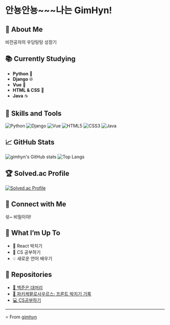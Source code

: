 # 안뇽안뇽~~~나는 GimHyn!

## 🚀 About Me
비전공자의 우당탕탕 성장기

## 📚 Currently Studying
- **Python** 🐍
- **Django** 🌐
- **Vue** 🖖
- **HTML & CSS** 🎨
- **Java** ☕

## 🌟 Skills and Tools 
![Python](https://img.shields.io/badge/Python-3776AB?style=for-the-badge&logo=python&logoColor=white)
![Django](https://img.shields.io/badge/Django-092E20?style=for-the-badge&logo=django&logoColor=white)
![Vue](https://img.shields.io/badge/Vue.js-4FC08D?style=for-the-badge&logo=vue.js&logoColor=white)
![HTML5](https://img.shields.io/badge/HTML5-E34F26?style=for-the-badge&logo=html5&logoColor=white)
![CSS3](https://img.shields.io/badge/CSS3-1572B6?style=for-the-badge&logo=css3&logoColor=white)
![Java](https://img.shields.io/badge/Java-007396?style=for-the-badge&logo=java&logoColor=white)

## 📈 GitHub Stats
![gimhyn's GitHub stats](https://github-readme-stats.vercel.app/api?username=gimhyn&show_icons=true&theme=cobalt)
![Top Langs](https://github-readme-stats.vercel.app/api/top-langs/?username=gimhyn&layout=compact&theme=cobalt)

## 🏆 Solved.ac Profile
[![Solved.ac Profile](http://mazassumnida.wtf/api/v2/generate_badge?boj=hayeonful)](https://solved.ac/hayeonful/)

## 🔗 Connect with Me
쉿~ 비밀이야!

## 🌱 What I’m Up To
- 🦖 React 박치기
- 📖 CS 공부하기
- 💡 새로운 언어 배우기

## 📂 Repositories
- [🐙 백준은 대머리](https://github.com/gimhyn/algorithm) 
- [🦖 파키케팔로사우르스: 프론트 박치기 기록](https://github.com/gimhyn/FE) 
- [💻 CS공부하기](https://github.com/gimhyn/CSstudy) 
---

⭐️ From [gimhyn](https://github.com/gimhyn)
